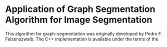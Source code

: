 # Application of Graph Segmentation Algorithm for Image Segmentation

This algorithm for graph-segmentation was originally developed by Pedro F. Felzenszwalb. The C++ implementation is available under the terms of the